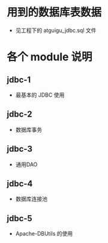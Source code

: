 # 用到的数据库表数据
* 见工程下的 atguigu_jdbc.sql 文件
# 各个 module 说明
## jdbc-1
* 最基本的 JDBC 使用
## jdbc-2
* 数据库事务
## jdbc-3
* 通用DAO
## jdbc-4
* 数据库连接池
## jdbc-5
* Apache-DBUtils 的使用